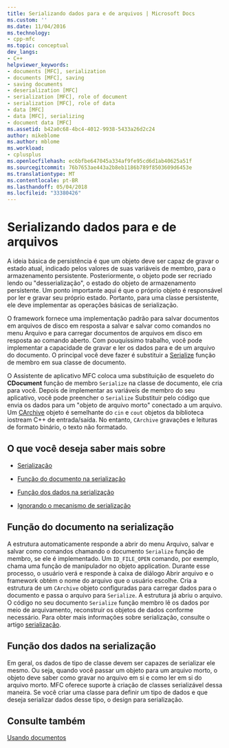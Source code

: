 ```yaml
---
title: Serializando dados para e de arquivos | Microsoft Docs
ms.custom: ''
ms.date: 11/04/2016
ms.technology:
- cpp-mfc
ms.topic: conceptual
dev_langs:
- C++
helpviewer_keywords:
- documents [MFC], serialization
- documents [MFC], saving
- saving documents
- deserialization [MFC]
- serialization [MFC], role of document
- serialization [MFC], role of data
- data [MFC]
- data [MFC], serializing
- document data [MFC]
ms.assetid: b42a0c68-4bc4-4012-9938-5433a26d2c24
author: mikeblome
ms.author: mblome
ms.workload:
- cplusplus
ms.openlocfilehash: ec6bfbe647045a334af9fe95cd6d1ab40625a51f
ms.sourcegitcommit: 76b7653ae443a2b8eb1186b789f8503609d6453e
ms.translationtype: MT
ms.contentlocale: pt-BR
ms.lasthandoff: 05/04/2018
ms.locfileid: "33380426"
---
```

# <a name="serializing-data-to-and-from-files"></a>Serializando dados para e de arquivos
A ideia básica de persistência é que um objeto deve ser capaz de gravar o estado atual, indicado pelos valores de suas variáveis de membro, para o armazenamento persistente. Posteriormente, o objeto pode ser recriado lendo ou "desserialização", o estado do objeto de armazenamento persistente. Um ponto importante aqui é que o próprio objeto é responsável por ler e gravar seu próprio estado. Portanto, para uma classe persistente, ele deve implementar as operações básicas de serialização.  
  
 O framework fornece uma implementação padrão para salvar documentos em arquivos de disco em resposta a salvar e salvar como comandos no menu Arquivo e para carregar documentos de arquivos em disco em resposta ao comando aberto. Com pouquíssimo trabalho, você pode implementar a capacidade de gravar e ler os dados para e de um arquivo do documento. O principal você deve fazer é substituir a [Serialize](../mfc/reference/cobject-class.md#serialize) função de membro em sua classe de documento.  
  
 O Assistente de aplicativo MFC coloca uma substituição de esqueleto do **CDocument** função de membro `Serialize` na classe de documento, ele cria para você. Depois de implementar as variáveis de membro do seu aplicativo, você pode preencher o `Serialize` Substituir pelo código que envia os dados para um "objeto de arquivo morto" conectado a um arquivo. Um [CArchive](../mfc/reference/carchive-class.md) objeto é semelhante do `cin` e `cout` objetos da biblioteca iostream C++ de entrada/saída. No entanto, `CArchive` gravações e leituras de formato binário, o texto não formatado.  
  
## <a name="what-do-you-want-to-know-more-about"></a>O que você deseja saber mais sobre  
  
-   [Serialização](../mfc/serialization-in-mfc.md)  
  
-   [Função do documento na serialização](#_core_the_document.92.s_role_in_serialization)  
  
-   [Função dos dados na serialização](#_core_the_data.92.s_role_in_serialization)  
  
-   [Ignorando o mecanismo de serialização](../mfc/bypassing-the-serialization-mechanism.md)  
  
##  <a name="_core_the_document.92.s_role_in_serialization"></a> Função do documento na serialização  
 A estrutura automaticamente responde a abrir do menu Arquivo, salvar e salvar como comandos chamando o documento `Serialize` função de membro, se ele é implementado. Um `ID_FILE_OPEN` comando, por exemplo, chama uma função de manipulador no objeto application. Durante esse processo, o usuário verá e responde à caixa de diálogo Abrir arquivo e o framework obtém o nome do arquivo que o usuário escolhe. Cria a estrutura de um `CArchive` objeto configuradas para carregar dados para o documento e passa o arquivo para `Serialize`. A estrutura já abriu o arquivo. O código no seu documento `Serialize` função membro lê os dados por meio de arquivamento, reconstruir os objetos de dados conforme necessário. Para obter mais informações sobre serialização, consulte o artigo [serialização](../mfc/serialization-in-mfc.md).  
  
##  <a name="_core_the_data.92.s_role_in_serialization"></a> Função dos dados na serialização  
 Em geral, os dados de tipo de classe devem ser capazes de serializar ele mesmo. Ou seja, quando você passar um objeto para um arquivo morto, o objeto deve saber como gravar no arquivo em si e como ler em si do arquivo morto. MFC oferece suporte à criação de classes serializável dessa maneira. Se você criar uma classe para definir um tipo de dados e que deseja serializar dados desse tipo, o design para serialização.  
  
## <a name="see-also"></a>Consulte também  
 [Usando documentos](../mfc/using-documents.md)

